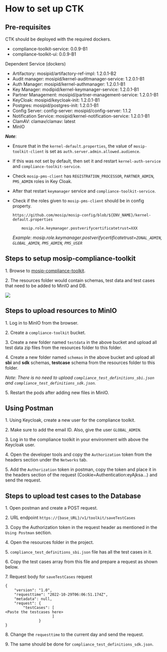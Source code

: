 # How to set up CTK

## Pre-requisites

CTK should be deployed with the required dockers.

* compliance-toolkit-service: 0.0.9-B1
* compliance-toolkit-ui: 0.0.9-B1

Dependent Service (dockers)

* Artifactory: mosipid/artifactory-ref-impl: 1.2.0.1-B2
* Audit manager: mosipid/kernel-auditmanager-service: 1.2.0.1-B1
* Auth Manager: mosipid/kernel-authmanager: 1.2.0.1-B1
* Key Manager: modipid/kernel-keymanager-service: 1.2.0.1-B1
* Partner Management: mosipid/partner-management-service: 1.2.0.1-B1
* KeyCloak: mosipid/keycloak-init: 1.2.0.1-B1
* Postgres: mosipid/postgres-init: 1.2.0.1-B1
* Config Server: config-server: mosipid/config-server: 1.1.2
* Notification Service: mosipid/kernel-notification-service: 1.2.0.1-B1
* ClamAV: clamav/clamav: latest
* MinIO

_**Note**_:

* Ensure that in the `kernel-default.properties`, the value of `mosip-toolkit-client` is set as `auth.server.admin.allowed.audience`.
* If this was not set by default, then set it and restart `kernel-auth-service` and `compliance-toolkit-service`.
* Check `mosip-pms-client` has `REGISTRATION_PROCESSOR`, `PARTNER_ADMIN`, `PMS_ADMIN` roles in Key Cloak.
* After that restart `keymanager` service and `compliance-toolkit-service`.
* Check if the roles given to `mosip-pms-client` should be in config property.
    
    `https://github.com/mosip/mosip-config/blob/${ENV_NAME}/kernel-default.properties`

    ``` 
        mosip.role.keymanager.postverifycertificatetrust=XXX
    ```
    _Example_: _mosip.role.keymanager.postverifycertificatetrust=`ZONAL_ADMIN`, `GLOBAL_ADMIN`, `PMS_ADMIN`, `PMS_USER`_
## Steps to setup mosip-compliance-toolkit

1\. Browse to [mosip-compliance-toolkit](https://github.com/mosip/mosip-compliance-toolkit/tree/0.0.9).

2\. The resources folder would contain schemas, test data and test cases that need to be added to MinIO and DB.

![](\_images/ctk-resources-folder.png)

## Steps to upload resources to MinIO

1\. Log in to MinIO from the browser.

2\. Create a `compliance-toolkit` bucket.

3\. Create a new folder named `testdata` in the above bucket and upload all test data zip files from the resources folder to this folder.

4\. Create a new folder named `schemas` in the above bucket and upload all **sbi** and **sdk** schemas, **testcase** schema from the resources folder to this folder.

_Note_: _There is no need to upload `compliance_test_definitions_sbi.json` and `compliance_test_definitions_sdk.json`._

5\. Restart the pods after adding new files in MinIO.

## Using Postman

1\. Using Keycloak, create a new user for the compliance toolkit.

2\. Make sure to add the email ID. Also, give the user `GLOBAL_ADMIN`.

3\. Log in to the compliance toolkit in your environment with above the Keycloak user.

4\. Open the developer tools and copy the `Authorization` token from the headers section under the `Networks` tab.

5\. Add the `Authorization` token in postman, copy the token and place it in the headers section of the request (Cookie=Authentication:eyAjksa...) and send the request.

## Steps to upload test cases to the Database

1\. Open postman and create a POST request.

2\. URL endpoint `https://{base_URL}/v1/toolkit/saveTestCases`

3\. Copy the Authorization token in the request header as mentioned in the `Using Postman` section.

4\. Open the resources folder in the project.

5\. `compliance_test_definitions_sbi.json` file has all the test cases in it.

6\. Copy the test cases array from this file and prepare a request as shown below.

7\. Request body for `saveTestCases` request

```
{
    "version": "1.0",
    "requesttime": "2022-10-29T06:06:51.174Z",
    "metadata": null,
    "request": {
        "testCases": [
<Paste the testcases here>
                     ]
               }
}
```

8\. Change the `requesttime` to the current day and send the request.

9\. The same should be done for `compliance_test_definitions_sdk.json`.
